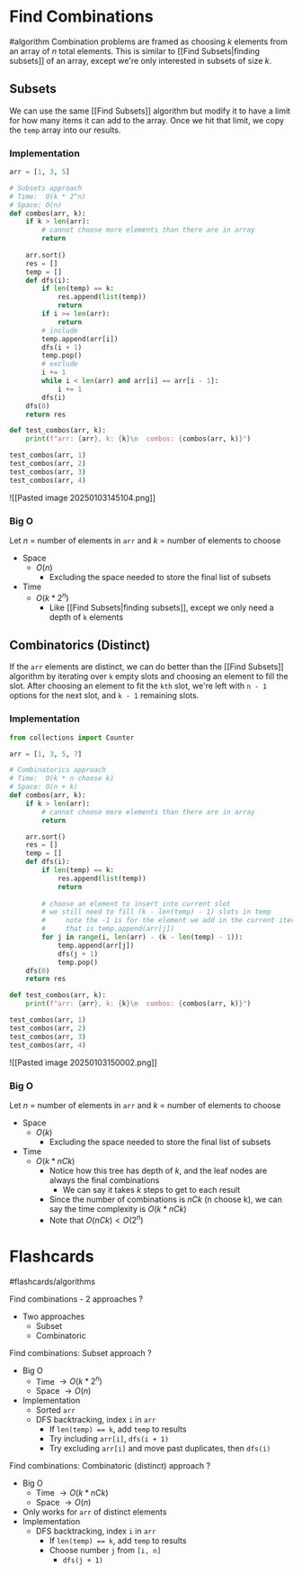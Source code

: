 # Find Combinations
#algorithm 
Combination problems are framed as choosing $k$ elements from an array of $n$ total elements. This is similar to [[Find Subsets|finding subsets]] of an array, except we're only interested in subsets of size $k$.
## Subsets
We can use the same [[Find Subsets]] algorithm but modify it to have a limit for how many items it can add to the array. Once we hit that limit, we copy the `temp` array into our results. 
### Implementation
```python
arr = [1, 3, 5]

# Subsets approach
# Time:  O(k * 2^n)
# Space: O(n)
def combos(arr, k):
	if k > len(arr):
		# cannot choose more elements than there are in array
		return
	
	arr.sort()
	res = []
	temp = []
	def dfs(i):
		if len(temp) == k:
			res.append(list(temp))
			return
		if i >= len(arr):
			return
		# include
		temp.append(arr[i])
		dfs(i + 1)
		temp.pop()
		# exclude
		i += 1
		while i < len(arr) and arr[i] == arr[i - 1]:
			i += 1
		dfs(i)
	dfs(0)
	return res

def test_combos(arr, k):
	print(f"arr: {arr}, k: {k}\n  combos: {combos(arr, k)}")

test_combos(arr, 1)
test_combos(arr, 2)
test_combos(arr, 3)
test_combos(arr, 4)
```
![[Pasted image 20250103145104.png]]
### Big O
Let $n$ = number of elements in `arr` and $k$ = number of elements to choose 
- Space
	- $O(n)$ 
		- Excluding the space needed to store the final list of subsets
- Time
	- $O(k * 2^n)$
		- Like [[Find Subsets|finding subsets]], except we only need a depth of `k` elements
## Combinatorics (Distinct)
If the `arr` elements are distinct, we can do better than the [[Find Subsets]] algorithm by iterating over `k` empty slots and choosing an element to fill the slot. After choosing an element to fit the `kth` slot, we're left with `n - 1` options for the next slot, and `k - 1` remaining slots.
### Implementation
```python
from collections import Counter

arr = [1, 3, 5, 7]

# Combinatorics approach
# Time:  O(k * n choose k)
# Space: O(n + k)
def combos(arr, k):
	if k > len(arr):
		# cannot choose more elements than there are in array
		return

	arr.sort()
	res = []
	temp = []
	def dfs(i):
		if len(temp) == k:
			res.append(list(temp))
			return
		
		# choose an element to insert into current slot
		# we still need to fill (k - len(temp) - 1) slots in temp
		#     note the -1 is for the element we add in the current iteration
		#     that is temp.append(arr[j])
		for j in range(i, len(arr) - (k - len(temp) - 1)):
			temp.append(arr[j])
			dfs(j + 1)
			temp.pop()
	dfs(0)
	return res

def test_combos(arr, k):
	print(f"arr: {arr}, k: {k}\n  combos: {combos(arr, k)}")

test_combos(arr, 1)
test_combos(arr, 2)
test_combos(arr, 3)
test_combos(arr, 4)
```
![[Pasted image 20250103150002.png]]
### Big O
Let $n$ = number of elements in `arr` and $k$ = number of elements to choose
- Space
	- $O(k)$ 
		- Excluding the space needed to store the final list of subsets
- Time
	- $O(k * n C k)$
		- Notice how this tree has depth of $k$, and the leaf nodes are always the final combinations 
			- We can say it takes $k$ steps to get to each result
		- Since the number of combinations is $nCk$ (n choose k), we can say the time complexity is $O(k * nCk)$
		- Note that $O(nCk) < O(2^n)$
# Flashcards
#flashcards/algorithms 

Find combinations - 2 approaches
?
- Two approaches
	- Subset
	- Combinatoric
<!--SR:!2025-02-06,18,250-->

Find combinations: Subset approach
?
- Big O
	- Time $\to O(k * 2^n)$
	- Space $\to O(n)$
- Implementation
	- Sorted `arr`
	- DFS backtracking, index `i` in `arr`
		- If `len(temp) == k`, add `temp` to results
		- Try including `arr[i]`, `dfs(i + 1)`
		- Try excluding `arr[i]` and move past duplicates, then `dfs(i)`
<!--SR:!2025-02-05,17,250-->

Find combinations: Combinatoric (distinct) approach
?
- Big O
	- Time $\to O(k * nCk)$
	- Space $\to O(n)$
- Only works for `arr` of distinct elements
- Implementation
	- DFS backtracking, index `i` in `arr`
		- If `len(temp) == k`, add `temp` to results
		- Choose number `j` from `[i, n]`
			- `dfs(j + 1)`
<!--SR:!2025-01-23,5,230-->